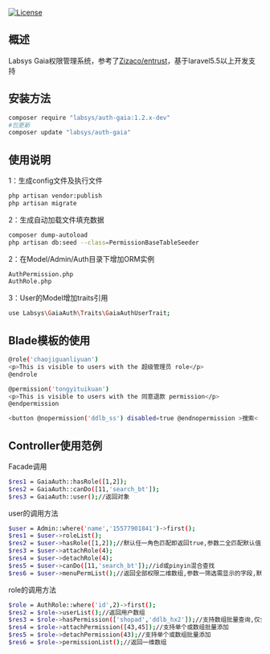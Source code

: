 [![License](https://poser.pugx.org/zizaco/entrust/license.svg)](https://packagist.org/packages/labsys/auth-gaia)
## 概述

Labsys Gaia权限管理系统，参考了[Zizaco/entrust](https://github.com/Zizaco/entrust)，基于laravel5.5以上开发支持

## 安装方法

```bash
composer require "labsys/auth-gaia:1.2.x-dev"
#包更新
composer update "labsys/auth-gaia"
```
## 使用说明
1：生成config文件及执行文件
```bash
php artisan vendor:publish
php artisan migrate
```
2：生成自动加载文件填充数据
```bash
composer dump-autoload
php artisan db:seed --class=PermissionBaseTableSeeder
```
2：在Model/Admin/Auth目录下增加ORM实例
```bash
AuthPermission.php
AuthRole.php
```
3：User的Model增加traits引用
```bash
use Labsys\GaiaAuth\Traits\GaiaAuthUserTrait;
```
## Blade模板的使用
```bash
@role('chaojiguanliyuan')
<p>This is visible to users with the 超级管理员 role</p>
@endrole

@permission('tongyituikuan')
<p>This is visible to users with the 同意退款 permission</p>
@endpermission

<button @nopermission('ddlb_ss') disabled=true @endnopermission >搜索< /button>
```
## Controller使用范例
Facade调用
```bash
$res1 = GaiaAuth::hasRole([1,2]);
$res2 = GaiaAuth::canDo([11,'search_bt']);
$res3 = GaiaAuth::user();//返回对象
```

user的调用方法
```bash
$user = Admin::where('name','15577901841')->first();
$res1 = $user->roleList();
$res2 = $user->hasRole([1,2]);//默认任一角色匹配即返回true,参数二全匹配默认值为false
$res3 = $user->attachRole(4);
$res4 = $user->detachRole(4);
$res5 = $user->canDo([11,'search_bt']);//id或pinyin混合查找
$res6 = $user->menuPermList();//返回全部权限二维数组,参数一筛选需显示的字段,默认为[],参数二是否需树形排序,默认为true
```
role的调用方法
```bash
$role = AuthRole::where('id',2)->first();
$res2 = $role->userList();//返回用户数组
$res3 = $role->hasPermission(['shopad','ddlb_hx2']);//支持数组批量查询,仅全匹配才返回true
$res4 = $role->attachPermission([43,45]);//支持单个或数组批量添加
$res5 = $role->detachPermission(43);//支持单个或数组批量添加
$res6 = $role->permissionList();//返回一维数组
```
